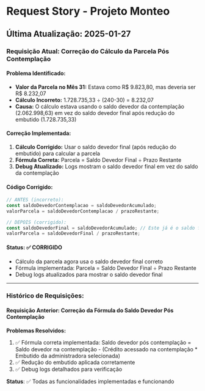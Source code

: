 # Request Story - Projeto Monteo

## Última Atualização: 2025-01-27

### Requisição Atual: Correção do Cálculo da Parcela Pós Contemplação

#### Problema Identificado:
- **Valor da Parcela no Mês 31:** Estava como R$ 9.823,80, mas deveria ser R$ 8.232,07
- **Cálculo Incorreto:** 1.728.735,33 ÷ (240-30) = 8.232,07
- **Causa:** O cálculo estava usando o saldo devedor da contemplação (2.062.998,63) em vez do saldo devedor final após redução do embutido (1.728.735,33)

#### Correção Implementada:
1. **Cálculo Corrigido:** Usar o saldo devedor final (após redução do embutido) para calcular a parcela
2. **Fórmula Correta:** Parcela = Saldo Devedor Final ÷ Prazo Restante
3. **Debug Atualizado:** Logs mostram o saldo devedor final em vez do saldo da contemplação

#### Código Corrigido:
```typescript
// ANTES (incorreto):
const saldoDevedorContemplacao = saldoDevedorAcumulado;
valorParcela = saldoDevedorContemplacao / prazoRestante;

// DEPOIS (corrigido):
const saldoDevedorFinal = saldoDevedorAcumulado; // Este já é o saldo final após redução do embutido
valorParcela = saldoDevedorFinal / prazoRestante;
```

#### Status: ✅ **CORRIGIDO**
- Cálculo da parcela agora usa o saldo devedor final correto
- Fórmula implementada: Parcela = Saldo Devedor Final ÷ Prazo Restante
- Debug logs atualizados para mostrar o saldo devedor final

---

### Histórico de Requisições:

#### Requisição Anterior: Correção da Fórmula do Saldo Devedor Pós Contemplação

**Problemas Resolvidos:**
1. ✅ Fórmula correta implementada: Saldo devedor pós contemplação = Saldo devedor na contemplação - (Crédito acessado na contemplação * Embutido da administradora selecionada)
2. ✅ Redução do embutido aplicada corretamente
3. ✅ Debug logs detalhados para verificação

**Status**: ✅ Todas as funcionalidades implementadas e funcionando 